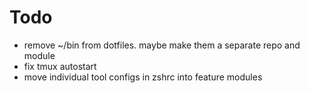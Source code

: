 # Todo

- remove ~/bin from dotfiles.  maybe make them a separate repo and module
- fix tmux autostart
- move individual tool configs in zshrc into feature modules

